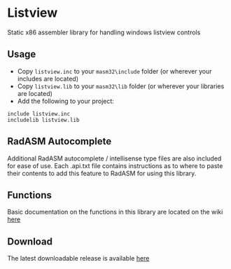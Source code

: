 # Listview

Static x86 assembler library for handling windows listview controls

## Usage

* Copy `listview.inc` to your `masm32\include` folder (or wherever your includes are located)
* Copy `listview.lib` to your `masm32\lib` folder (or wherever your libraries are located)
* Add the following to your project:
```assembly
include listview.inc
includelib listview.lib
```

## RadASM Autocomplete
Additional RadASM autocomplete / intellisense type files are also included for ease of use. Each .api.txt file contains instructions as to where to paste their contents to add this feature to RadASM for using this library.

## Functions

Basic documentation on the functions in this library are located on the wiki [here](https://github.com/mrfearless/libraries/wiki/Listview-Functions)

## Download

The latest downloadable release is available [here](https://github.com/mrfearless/libraries/blob/master/releases/Listview_x86.zip?raw=true)